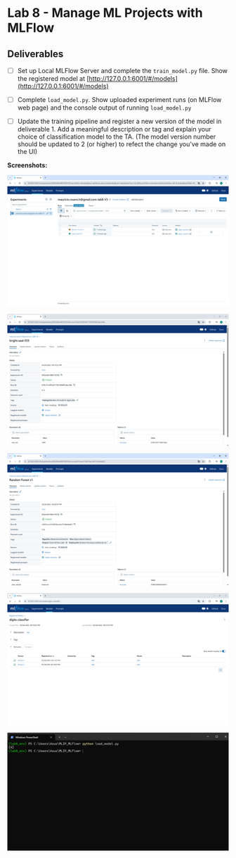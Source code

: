 # Lab 8 - Manage ML Projects with MLFlow

## Deliverables

- [ ] Set up Local MLFlow Server and complete the `train_model.py` file. Show the registered model at [http://127.0.0.1:6001/#/models](http://127.0.0.1:6001/#/models)
- [ ] Complete `load_model.py`. Show uploaded experiment runs (on MLFlow web page) and the console output of running `load_model.py`
- [ ] Update the training pipeline and register a new version of the model in deliverable 1. Add a meaningful description or tag and explain your choice of classification model to the TA. (The model version number should be updated to 2 (or higher) to refect the change you've made on the UI)


**Screenshots:**

![a](Screenshots/1.png)

![a](Screenshots/2.png)

![a](Screenshots/3.png)

![a](Screenshots/4.png)

![a](Screenshots/5.png)

